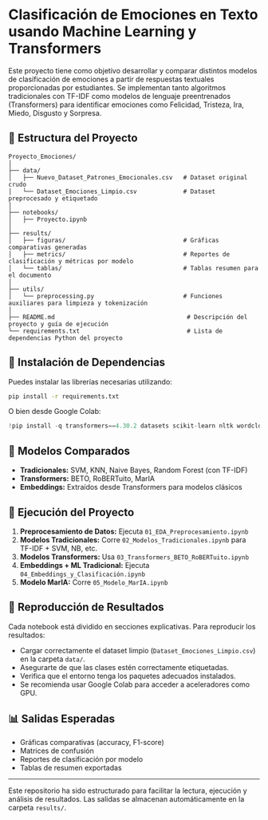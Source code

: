 
# Clasificación de Emociones en Texto usando Machine Learning y Transformers

Este proyecto tiene como objetivo desarrollar y comparar distintos modelos de clasificación de emociones a partir de respuestas textuales proporcionadas por estudiantes. Se implementan tanto algoritmos tradicionales con TF-IDF como modelos de lenguaje preentrenados (Transformers) para identificar emociones como Felicidad, Tristeza, Ira, Miedo, Disgusto y Sorpresa.

## 📁 Estructura del Proyecto

```
Proyecto_Emociones/
│
├── data/
│   ├── Nuevo_Dataset_Patrones_Emocionales.csv   # Dataset original crudo
│   └── Dataset_Emociones_Limpio.csv             # Dataset preprocesado y etiquetado
│
├── notebooks/
│   ├── Proyecto.ipynb
│
├── results/
│   ├── figuras/                                 # Gráficas comparativas generadas
│   ├── metrics/                                 # Reportes de clasificación y métricas por modelo
│   └── tablas/                                  # Tablas resumen para el documento
│
├── utils/
│   └── preprocessing.py                         # Funciones auxiliares para limpieza y tokenización
│
├── README.md                                     # Descripción del proyecto y guía de ejecución
└── requirements.txt                              # Lista de dependencias Python del proyecto
```

## 🔧 Instalación de Dependencias

Puedes instalar las librerías necesarias utilizando:

```bash
pip install -r requirements.txt
```

O bien desde Google Colab:

```python
!pip install -q transformers==4.30.2 datasets scikit-learn nltk wordcloud
```

## 📌 Modelos Comparados

- **Tradicionales:** SVM, KNN, Naive Bayes, Random Forest (con TF-IDF)
- **Transformers:** BETO, RoBERTuito, MarIA
- **Embeddings:** Extraídos desde Transformers para modelos clásicos

## 🚀 Ejecución del Proyecto

1. **Preprocesamiento de Datos:** Ejecuta `01_EDA_Preprocesamiento.ipynb`
2. **Modelos Tradicionales:** Corre `02_Modelos_Tradicionales.ipynb` para TF-IDF + SVM, NB, etc.
3. **Modelos Transformers:** Usa `03_Transformers_BETO_RoBERTuito.ipynb`
4. **Embeddings + ML Tradicional:** Ejecuta `04_Embeddings_y_Clasificación.ipynb`
5. **Modelo MarIA:** Corre `05_Modelo_MarIA.ipynb`

## 🧠 Reproducción de Resultados

Cada notebook está dividido en secciones explicativas. Para reproducir los resultados:

- Cargar correctamente el dataset limpio (`Dataset_Emociones_Limpio.csv`) en la carpeta `data/`.
- Asegurarte de que las clases estén correctamente etiquetadas.
- Verifica que el entorno tenga los paquetes adecuados instalados.
- Se recomienda usar Google Colab para acceder a aceleradores como GPU.

## 📊 Salidas Esperadas

- Gráficas comparativas (accuracy, F1-score)
- Matrices de confusión
- Reportes de clasificación por modelo
- Tablas de resumen exportadas

---

Este repositorio ha sido estructurado para facilitar la lectura, ejecución y análisis de resultados. Las salidas se almacenan automáticamente en la carpeta `results/`.


